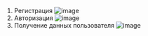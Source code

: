 1. Регистрация
![image](https://github.com/DeadWish56/Postman/assets/96474689/f7940646-9249-46c1-8c51-ff27b075181b)
2. Авторизация
![image](https://github.com/DeadWish56/Postman/assets/96474689/795a88a9-5a8b-424b-a554-42c48e6edd5b)
3. Получение данных пользователя
![image](https://github.com/DeadWish56/Postman/assets/96474689/625cf311-ead1-4d1e-a63b-c649478817c5)
